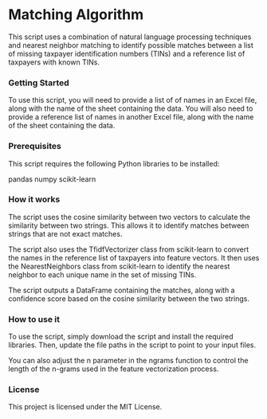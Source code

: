 # Matching Algorithm
This script uses a combination of natural language processing techniques and nearest neighbor matching to identify possible matches between a list of missing taxpayer identification numbers (TINs) and a reference list of taxpayers with known TINs.

### Getting Started
To use this script, you will need to provide a list of of names in an Excel file, along with the name of the sheet containing the data. You will also need to provide a reference list of names in another Excel file, along with the name of the sheet containing the data.

### Prerequisites
This script requires the following Python libraries to be installed:

pandas
numpy
scikit-learn

### How it works
The script uses the cosine similarity between two vectors to calculate the similarity between two strings. This allows it to identify matches between strings that are not exact matches.

The script also uses the TfidfVectorizer class from scikit-learn to convert the names in the reference list of taxpayers into feature vectors. It then uses the NearestNeighbors class from scikit-learn to identify the nearest neighbor to each unique name in the set of missing TINs.

The script outputs a DataFrame containing the matches, along with a confidence score based on the cosine similarity between the two strings.

### How to use it
To use the script, simply download the script and install the required libraries. Then, update the file paths in the script to point to your input files.

You can also adjust the n parameter in the ngrams function to control the length of the n-grams used in the feature vectorization process.

### License
This project is licensed under the MIT License.
